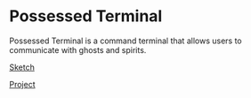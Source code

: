 # Possessed Terminal
Possessed Terminal is a command terminal that allows users to communicate with ghosts and spirits.

[Sketch](https://openprocessing.org/sketch/1409871)

[Project](https://www.social-sin.com/possessed-terminal)
